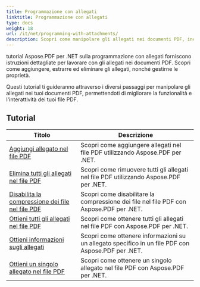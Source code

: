 ```yaml
---
title: Programmazione con allegati
linktitle: Programmazione con allegati
type: docs
weight: 18
url: /it/net/programming-with-attachments/
description: Scopri come manipolare gli allegati nei documenti PDF, inclusa l'aggiunta, l'estrazione e l'eliminazione, per migliorare la funzionalità dei file PDF.
---
```

tutorial Aspose.PDF per .NET sulla programmazione con allegati forniscono istruzioni dettagliate per lavorare con gli allegati nei documenti PDF. Scopri come aggiungere, estrarre ed eliminare gli allegati, nonché gestirne le proprietà.

Questi tutorial ti guideranno attraverso i diversi passaggi per manipolare gli allegati nei tuoi documenti PDF, permettendoti di migliorare la funzionalità e l'interattività dei tuoi file PDF.

## Tutorial
| Titolo | Descrizione |
| --- | --- | 
| [Aggiungi allegato nel file PDF](./add-attachment/) | Scopri come aggiungere allegati nel file PDF utilizzando Aspose.PDF per .NET.  |  
| [Elimina tutti gli allegati nel file PDF](./delete-all-attachments/) | Scopri come rimuovere tutti gli allegati nel file PDF utilizzando Aspose.PDF per .NET.  |  
| [Disabilita la compressione dei file nel file PDF](./disable-files-compression/) | Scopri come disabilitare la compressione dei file nel file PDF con Aspose.PDF per .NET.  |  
| [Ottieni tutti gli allegati nel file PDF](./get-all-the-attachments/) | Scopri come ottenere tutti gli allegati nel file PDF con Aspose.PDF per .NET.  |  
| [Ottieni informazioni sugli allegati](./get-attachment-info/) | Scopri come ottenere informazioni su un allegato specifico in un file PDF con Aspose.PDF per .NET. |  
| [Ottieni un singolo allegato nel file PDF](./get-individual-attachment/) | Scopri come ottenere un singolo allegato nel file PDF con Aspose.PDF per .NET.  |  